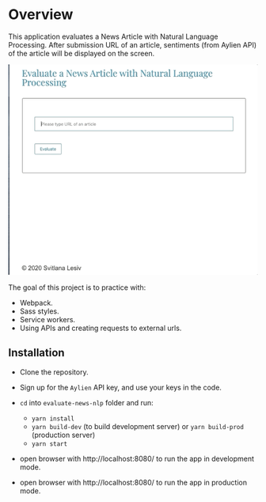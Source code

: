 # Overview
This application evaluates a News Article with Natural Language Processing. After submission URL of an article, sentiments (from Aylien API) of the article will be displayed on the screen.

![](./app-demo.gif)

The goal of this project is to practice with:
- Webpack.
- Sass styles.
- Service workers.
- Using APIs and creating requests to external urls.

## Installation
- Clone the repository.
- Sign up for the `Aylien` API key, and use your keys in the code.
- `cd` into `evaluate-news-nlp` folder and run:
  - `yarn install`
  - `yarn build-dev` (to build development server) or `yarn build-prod` (production server)
  - `yarn start`

- open browser with http://localhost:8080/ to run the app in development mode.
- open browser with  http://localhost:8080/ to run the app in production mode.